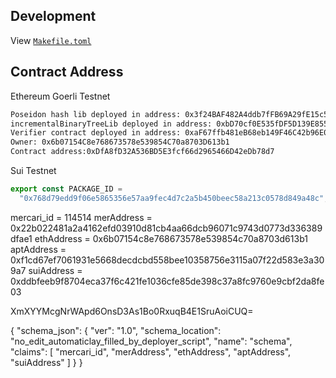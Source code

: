 ## Development

View [`Makefile.toml`](./Makefile.toml)

## Contract Address

Ethereum Goerli Testnet

```bash
Poseidon hash lib deployed in address: 0x3f24BAF482A4ddb7fFB69A29fE15c54362EBBeaC
incrementalBinaryTreeLib deployed in address: 0xbD70cf0E535fDF5D139E85546DD833648a23FBC7
Verifier contract deployed in address: 0xaF67ffb481eB68eb149F46C42b96E0f11adaddD2
Owner: 0x6b07154C8e768673578e539854C70a8703D613b1
Contract address:0xDfA8fD32A536BD5E3fcf66d2965466D42eDb78d7
```

Sui Testnet

```ts
export const PACKAGE_ID =
  "0x768d79edd9f06e5865356e57aa9fec4d7c2a5b450beec58a213c0578d849a48c";
```

mercari_id = 114514
merAddress = 0x22b022481a2a4162efd03910d81cb4aa66dcb96071c9743d0773d336389dfae1
ethAddress = 0x6b07154c8e768673578e539854c70a8703d613b1
aptAddress = 0xf1cd67ef7061931e5668decdcbd558bee10358756e3115a07f22d583e3a309a7
suiAddress = 0xddbfeeb9f8704eca37f6c421fe1036cfe85de398c37a8fc9760e9cbf2da8fe03

XmXYYMcgNrWApd6OnsD3As1Bo0RxuqB4E1SruAoiCUQ=

{
"schema_json": {
"ver": "1.0",
"schema_location": "no_edit_automaticlay_filled_by_deployer_script",
"name": "schema",
"claims": [
"mercari_id",
"merAddress",
"ethAddress",
"aptAddress",
"suiAddress"
]
}
}
